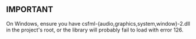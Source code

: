 ## IMPORTANT
On Windows, ensure you have csfml-{audio,graphics,system,window}-2.dll in the project's root, or the library will probably fail to load with error 126.
